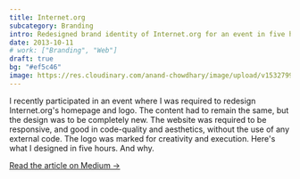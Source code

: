 ```yaml
---
title: Internet.org
subcategory: Branding
intro: Redesigned brand identity of Internet.org for an event in five hours. Made a trustworthy, user-centric brand.
date: 2013-10-11
# work: ["Branding", "Web"]
draft: true
bg: "#ef5c46"
image: https://res.cloudinary.com/anand-chowdhary/image/upload/v1532799282/portfolio/internet.org_2x.png
---
```


I recently participated in an event where I was required to redesign Internet.org's homepage and logo. The content had to remain the same, but the design was to be completely new. The website was required to be responsive, and good in code-quality and aesthetics, without the use of any external code. The logo was marked for creativity and execution. Here's what I designed in five hours. And why.

[Read the article on Medium &rarr;](https://medium.com/@anandchowdhary/internet-org-redesign-42faa1cf0af)

<div class="two-images">
	<div><img alt="" src="https://res.cloudinary.com/anand-chowdhary/image/upload/v1534760036/projects/internetorg/1.jpg"></div>
	<div><img alt="" src="https://res.cloudinary.com/anand-chowdhary/image/upload/v1534760036/projects/internetorg/2.jpg"></div>
</div>
<div class="two-images">
	<div><img alt="" src="https://res.cloudinary.com/anand-chowdhary/image/upload/v1534760036/projects/internetorg/3.png"></div>
	<div><img alt="" src="https://res.cloudinary.com/anand-chowdhary/image/upload/v1534760036/projects/internetorg/4.png"></div>
</div>